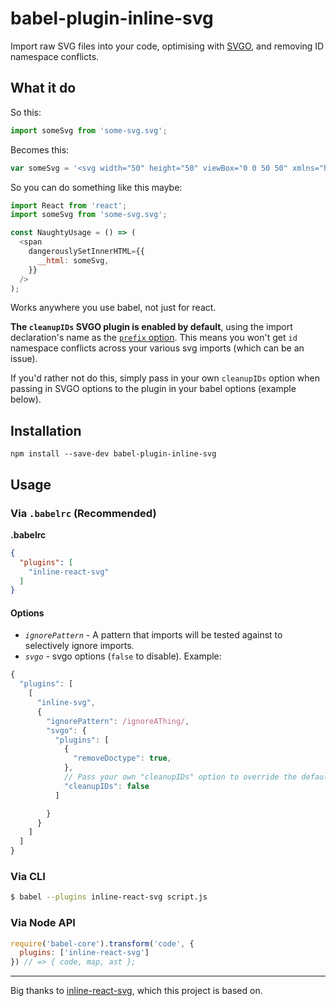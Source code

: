 # babel-plugin-inline-svg

Import raw SVG files into your code, optimising with [SVGO](https://github.com/svg/svgo/), and removing ID namespace conflicts.

## What it do

So this:

```js
import someSvg from 'some-svg.svg';
```

Becomes this:

```js
var someSvg = '<svg width="50" height="50" viewBox="0 0 50 50" xmlns="http://www.w3.org/2000/svg"><title>home</title><path d="M37.6 24.104l-4.145-4.186v-6.389h-3.93v2.416L26.05 12.43a1.456 1.456 0 0 0-2.07 0L12.43 24.104a1.488 1.488 0 0 0 0 2.092c.284.288.658.431 1.031.431h1.733V38h6.517v-8.475h6.608V38h6.517V26.627h1.77v-.006c.36-.01.72-.145.995-.425a1.488 1.488 0 0 0 0-2.092" fill="#191919" fill-rule="evenodd"/></svg>';
```

So you can do something like this maybe:

```js
import React from 'react';
import someSvg from 'some-svg.svg';

const NaughtyUsage = () => (
  <span
    dangerouslySetInnerHTML={{
      __html: someSvg,
    }}
  />
);
```

Works anywhere you use babel, not just for react.

**The `cleanupIDs` SVGO plugin is enabled by default**, using the import declaration's name as the [`prefix` option](https://github.com/svg/svgo/blob/master/plugins%2FcleanupIDs.js#L12). This means you won't get `id` namespace conflicts across your various svg imports (which can be an issue).

If you'd rather not do this, simply pass in your own `cleanupIDs` option when passing in SVGO options to the plugin in your babel options (example below).

## Installation

```
npm install --save-dev babel-plugin-inline-svg
```

## Usage

### Via `.babelrc` (Recommended)

**.babelrc**

```json
{
  "plugins": [
    "inline-react-svg"
  ]
}
```

#### Options

- *`ignorePattern`* - A pattern that imports will be tested against to selectively ignore imports.
- *`svgo`* - svgo options (`false` to disable). Example:
```js
{
  "plugins": [
    [
      "inline-svg",
      {
        "ignorePattern": /ignoreAThing/,
        "svgo": {
          "plugins": [
            {
              "removeDoctype": true,
            },
            // Pass your own "cleanupIDs" option to override the default behaviour if you like:
            "cleanupIDs": false
          ]

        }
      }
    ]
  ]
}

```

### Via CLI

```sh
$ babel --plugins inline-react-svg script.js
```

### Via Node API


```javascript
require('babel-core').transform('code', {
  plugins: ['inline-react-svg']
}) // => { code, map, ast };
```

---

Big thanks to [inline-react-svg](https://github.com/kesne/babel-plugin-inline-react-svg), which this project is based on.
